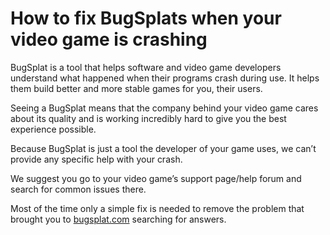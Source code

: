 # How to fix BugSplats when your video game is crashing

BugSplat is a tool that helps software and video game developers understand what happened when their programs crash during use. It helps them build better and more stable games for you, their users.

Seeing a BugSplat means that the company behind your video game cares about its quality and is working incredibly hard to give you the best experience possible.

Because BugSplat is just a tool the developer of your game uses, we can’t provide any specific help with your crash.

We suggest you go to your video game’s support page/help forum and search for common issues there.

Most of the time only a simple fix is needed to remove the problem that brought you to [bugsplat.com](https://www.bugsplat.com/) searching for answers.


